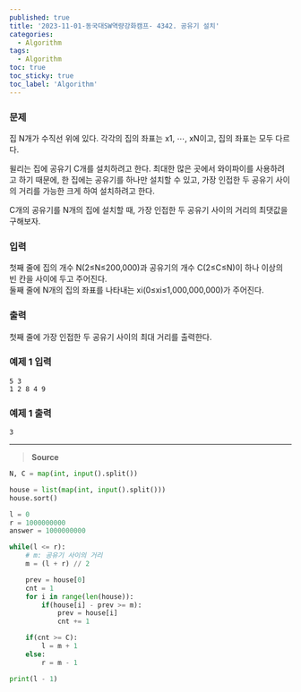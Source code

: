 ```yaml
---
published: true
title: '2023-11-01-동국대SW역량강화캠프- 4342. 공유기 설치'
categories:
  - Algorithm
tags:
  - Algorithm
toc: true
toc_sticky: true
toc_label: 'Algorithm'
---
```


### **문제**

집 N개가 수직선 위에 있다. 각각의 집의 좌표는 x1, ⋯, xN이고, 집의 좌표는 모두 다르다.

윌리는 집에 공유기 C개를 설치하려고 한다. 최대한 많은 곳에서 와이파이를 사용하려고 하기 때문에, 한 집에는 공유기를 하나만 설치할 수 있고, 가장 인접한 두 공유기 사이의 거리를 가능한 크게 하여 설치하려고 한다.

C개의 공유기를 N개의 집에 설치할 때, 가장 인접한 두 공유기 사이의 거리의 최댓값을 구해보자.

### **입력**

첫째 줄에 집의 개수 N(2≤N≤200,000)과 공유기의 개수 C(2≤C≤N)이 하나 이상의 빈 칸을 사이에 두고 주어진다.  
둘째 줄에 N개의 집의 좌표를 나타내는 xi(0≤xi≤1,000,000,000)가 주어진다.

### **출력**

첫째 줄에 가장 인접한 두 공유기 사이의 최대 거리를 출력한다.

### **예제 1 입력**

```
5 3
1 2 8 4 9
```

### **예제 1 출력**

```
3
```

---

> **Source**

```python
N, C = map(int, input().split())

house = list(map(int, input().split()))
house.sort()

l = 0
r = 1000000000
answer = 1000000000

while(l <= r):
	# m: 공유기 사이의 거리
    m = (l + r) // 2

    prev = house[0]
    cnt = 1
    for i in range(len(house)):
        if(house[i] - prev >= m):
            prev = house[i]
            cnt += 1

    if(cnt >= C):
        l = m + 1
    else:
        r = m - 1

print(l - 1)
```
